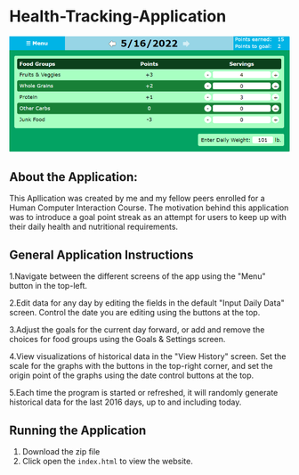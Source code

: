 # Health-Tracking-Application  

<img src=jpgFiles/App_screenshot.png>  


## About the Application:
This Apllication was created by me and my fellow peers enrolled for a Human Computer Interaction Course. The motivation behind this application was to introduce a goal point streak as an attempt for users to keep up with their daily health and nutritional requirements.

## General Application Instructions

1.Navigate between the different screens of the app using the "Menu" button in the top-left.

2.Edit data for any day by editing the fields in the default "Input Daily Data" screen. Control the date you are editing using the buttons at the top.

3.Adjust the goals for the current day forward, or add and remove the choices for food groups using the Goals & Settings screen.

4.View visualizations of historical data in the "View History" screen. Set the scale for the graphs with the buttons in the top-right corner, and set the origin point of the graphs using the date control buttons at the top.

5.Each time the program is started or refreshed, it will randomly generate historical data for the last 2016 days, up to and including today.

## Running the Application

1. Download the zip file
2. Click open the `index.html` to view the website.
